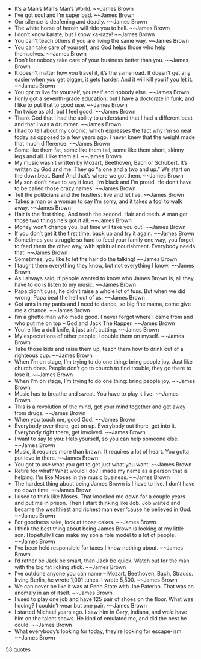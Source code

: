  - It’s a Man’s Man’s Man’s World. ~~James Brown
 - I’ve got soul and I’m super bad. ~~James Brown
 - Our silence is deafening and deadly. ~~James Brown
 - The white horse of heroin will ride you to hell. ~~James Brown
 - I don’t know karate, but I know ka-razy! ~~James Brown
 - You can’t teach others if you are living the same way. ~~James Brown
 - You can take care of yourself, and God helps those who help themselves. ~~James Brown
 - Don’t let nobody take care of your business better than you. ~~James Brown
 - It doesn’t matter how you travel it, it’s the same road. It doesn’t get any easier when you get bigger, it gets harder. And it will kill you if you let it. ~~James Brown
 - You got to live for yourself, yourself and nobody else. ~~James Brown
 - I only got a seventh-grade education, but I have a doctorate in funk, and I like to put that to good use. ~~James Brown
 - I’m twice as old, but I feel good. ~~James Brown
 - Thank God that I had the ability to understand that I had a different beat and that I was a drummer. ~~James Brown
 - I had to tell about my colonic, which expresses the fact why I’m so neat today as opposed to a few years ago. I never knew that the weight made that much difference. ~~James Brown
 - Some like them fat, some like them tall, some like them short, skinny legs and all. I like them all. ~~James Brown
 - My music wasn’t written by Mozart, Beethoven, Bach or Schubert. It’s written by God and me. They go “a one and a two and up.” We start on the downbeat. Bam! And that’s where we got them. ~~James Brown
 - My son don’t have to say it loud, I’m black and I’m proud. He don’t have to be called those crazy names. ~~James Brown
 - Tell the politicians and the hustlers: live and let live. ~~James Brown
 - Takes a man or a woman to say I’m sorry, and it takes a fool to walk away. ~~James Brown
 - Hair is the first thing. And teeth the second. Hair and teeth. A man got those two things he’s got it all. ~~James Brown
 - Money won’t change you, but time will take you out. ~~James Brown
 - If you don’t get it the first time, back up and try it again. ~~James Brown
 - Sometimes you struggle so hard to feed your family one way, you forget to feed them the other way, with spiritual nourishment. Everybody needs that. ~~James Brown
 - Sometimes, you like to let the hair do the talking! ~~James Brown
 - I taught them everything they know, but not everything I know. ~~James Brown
 - As I always said, if people wanted to know who James Brown is, all they have to do is listen to my music. ~~James Brown
 - Papa didn’t cuss, he didn’t raise a whole lot of fuss. But when we did wrong, Papa beat the hell out of us. ~~James Brown
 - Got ants in my pants and I need to dance, so big fine mama, come give me a chance. ~~James Brown
 - I’m a ghetto man who made good. I never forgot where I came from and who put me on top – God and Jack The Rapper. ~~James Brown
 - You’re like a dull knife, it just ain’t cutting. ~~James Brown
 - My expectations of other people, I double them on myself. ~~James Brown
 - Take those kids and raise them up, teach them how to drink out of a righteous cup. ~~James Brown
 - When I’m on stage, I’m trying to do one thing: bring people joy. Just like church does. People don’t go to church to find trouble, they go there to lose it. ~~James Brown
 - When I’m on stage, I’m trying to do one thing: bring people joy. ~~James Brown
 - Music has to breathe and sweat. You have to play it live. ~~James Brown
 - This is a revolution of the mind, get your mind together and get away from drugs. ~~James Brown
 - When you touch me, good God. ~~James Brown
 - Everybody over there, get on up. Everybody out there, get into it. Everybody right there, get involved. ~~James Brown
 - I want to say to you: Help yourself, so you can help someone else. ~~James Brown
 - Music, it requires more than brawn. It requires a lot of heart. You gotta put love in there. ~~James Brown
 - You got to use what you got to get just what you want. ~~James Brown
 - Retire for what? What would I do? I made my name as a person that is helping. I’m like Moses in the music business. ~~James Brown
 - The hardest thing about being James Brown is I have to live. I don’t have no down time. ~~James Brown
 - I used to think like Moses. That knocked me down for a couple years and put me in prison. Then I start thinking like Job. Job waited and became the wealthiest and richest man ever ’cause he believed in God. ~~James Brown
 - For goodness sake, look at those cakes. ~~James Brown
 - I think the best thing about being James Brown is looking at my little son. Hopefully I can make my son a role model to a lot of people. ~~James Brown
 - I’ve been held responsible for taxes I know nothing about. ~~James Brown
 - I’d rather be Jack be smart, than Jack be quick. Watch out for the man with the big fat licking stick. ~~James Brown
 - I’ve outdone anyone you can name – Mozart, Beethoven, Bach, Strauss. Irving Berlin, he wrote 1,001 tunes. I wrote 5,500. ~~James Brown
 - We can never be like it was at Penn State with Joe Paterno. That was an anomaly in an of itself. ~~James Brown
 - I used to play one job and have 125 pair of shoes on the floor. What was I doing? I couldn’t wear but one pair. ~~James Brown
 - I started Michael years ago. I saw him in Gary, Indiana, and we’d have him on the talent shows. He kind of emulated me, and did the best he could. ~~James Brown
 - What everybody’s looking for today, they’re looking for escape-ism. ~~James Brown

53 quotes